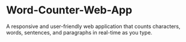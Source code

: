 # Word-Counter-Web-App
A responsive and user-friendly web application that counts characters, words, sentences, and paragraphs in real-time as you type.
